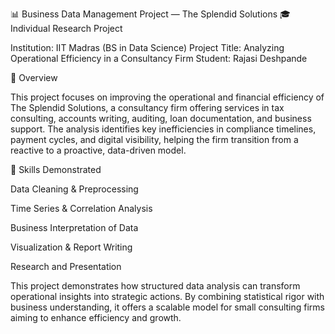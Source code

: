 📊 Business Data Management Project — The Splendid Solutions
🎓 Individual Research Project

Institution: IIT Madras (BS in Data Science)
Project Title: Analyzing Operational Efficiency in a Consultancy Firm
Student: Rajasi Deshpande

📘 Overview

This project focuses on improving the operational and financial efficiency of The Splendid Solutions, a consultancy firm offering services in tax consulting, accounts writing, auditing, loan documentation, and business support.
The analysis identifies key inefficiencies in compliance timelines, payment cycles, and digital visibility, helping the firm transition from a reactive to a proactive, data-driven model.

🧠 Skills Demonstrated

Data Cleaning & Preprocessing

Time Series & Correlation Analysis

Business Interpretation of Data

Visualization & Report Writing

Research and Presentation

This project demonstrates how structured data analysis can transform operational insights into strategic actions. By combining statistical rigor with business understanding, it offers a scalable model for small consulting firms aiming to enhance efficiency and growth.
